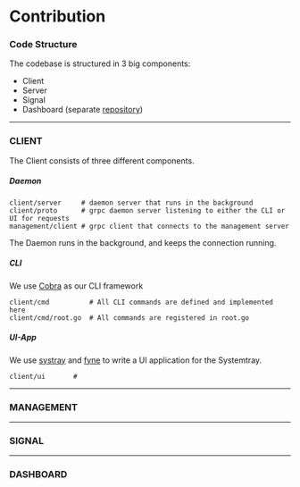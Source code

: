 # Contribution

### Code Structure

The codebase is structured in 3 big components:
* Client
* Server
* Signal
* Dashboard (separate [repository](https://github.com/netbirdio/dashboard))

---

### CLIENT
The Client consists of three different components.

##### Daemon

```
client/server     # daemon server that runs in the background
client/proto      # grpc daemon server listening to either the CLI or UI for requests
management/client # grpc client that connects to the management server
```
The Daemon runs in the background, and keeps the connection running.

##### CLI 
We use [Cobra](https://github.com/spf13/cobra) as our CLI framework
```
client/cmd          # All CLI commands are defined and implemented here
client/cmd/root.go  # All commands are registered in root.go
```

##### UI-App
We use [systray](https://github.com/getlantern/systray) and [fyne](https://github.com/fyne-io/fyne) to write a UI application for the Systemtray.
```
client/ui       #  
```


---
### MANAGEMENT



---
### SIGNAL


---
### DASHBOARD
